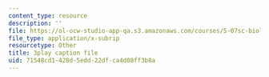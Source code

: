 ```yaml
---
content_type: resource
description: ''
file: https://ol-ocw-studio-app-qa.s3.amazonaws.com/courses/5-07sc-biological-chemistry-i-fall-2013/71548cd1428d5edd22dfca4d08ff3b8a_h20EdXcopeY.srt
file_type: application/x-subrip
resourcetype: Other
title: 3play caption file
uid: 71548cd1-428d-5edd-22df-ca4d08ff3b8a
---
```

